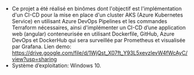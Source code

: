 - Ce projet a été réalisé en binômes dont l'objectif est l'implémentation d'un CI-CD pour la mise en place d'un cluster AKS (Azure Kubernetes Service) en utilisant Azure DevOps Pipelines et les commandes Terraform nécessaires, ainsi d'implémenter un CI-CD d’une application web (angular) conteneurisée en utilisant Dockerfile, GitHub, Azure DevOps et DockerHub qui sera surveillée par Prometheus et visualisée par Grafana. Lien demo: https://drive.google.com/file/d/1WjQst_X07ft_Y93L5xevzlevW4fWcAyC/view?usp=sharing
- Système d’exploitation: Windows 10.
